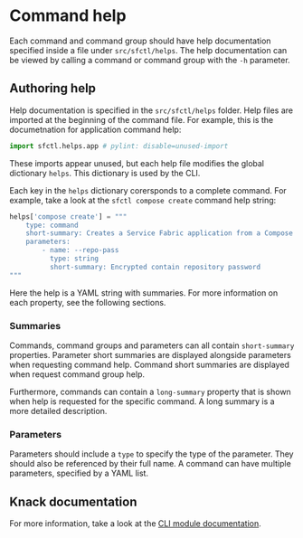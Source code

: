 # Command help

Each command and command group should have help documentation specified
inside a file under `src/sfctl/helps`. The help documentation can be viewed
by calling a command or command group with the `-h` parameter.

## Authoring help

Help documentation is specified in the `src/sfctl/helps` folder. Help files
are imported at the beginning of the command file. For example, this is the
documetnation for application command help:

```python
import sfctl.helps.app # pylint: disable=unused-import
```

These imports appear unused, but each help file modifies the global dictionary
`helps`. This dictionary is used by the CLI.

Each key in the `helps` dictionary corersponds to a complete command. For
example, take a look at the `sfctl compose create` command help string:

```python
helps['compose create'] = """
    type: command
    short-summary: Creates a Service Fabric application from a Compose file
    parameters:
        - name: --repo-pass
          type: string
          short-summary: Encrypted contain repository password
"""
```

Here the help is a YAML string with summaries. For more information on each
property, see the following sections.

### Summaries

Commands, command groups and parameters can all contain `short-summary`
properties. Parameter short summaries are displayed alongside parameters when
requesting command help. Command short summaries are displayed when request
command group help.

Furthermore, commands can contain a `long-summary` property that is shown
when help is requested for the specific command. A long summary is a more
detailed description.

### Parameters

Parameters should include a `type` to specify the type of the parameter. They
should also be referenced by their full name. A command can have multiple
parameters, specified by a YAML list.

## Knack documentation

For more information, take a look at the
[CLI module documentation](https://github.com/Microsoft/knack/blob/master/docs/help.md).
